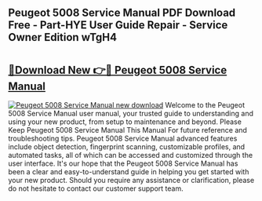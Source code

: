 ## Peugeot 5008 Service Manual PDF Download Free - Part-HYE User Guide Repair - Service Owner Edition wTgH4

# <h2><a href="http://cf29333.oget.top/?id=Peugeot+5008+Service+Manual">🔗Download New 👉🔴 Peugeot 5008 Service Manual</a></h2>

[![Peugeot 5008 Service Manual new download](https://i.imgur.com/5g1atiW.png)](http://cf29333.oget.top/?id=Peugeot+5008+Service+Manual)
Welcome to the Peugeot 5008 Service Manual user manual, your trusted guide to understanding and using your new product, from setup to maintenance and beyond. Please Keep Peugeot 5008 Service Manual This Manual For future reference and troubleshooting tips. Peugeot 5008 Service Manual advanced features include object detection, fingerprint scanning, customizable profiles, and automated tasks, all of which can be accessed and customized through the user interface. It's our hope that the Peugeot 5008 Service Manual has been a clear and easy-to-understand guide in helping you get started with your new product. Should you require any assistance or clarification, please do not hesitate to contact our customer support team.
